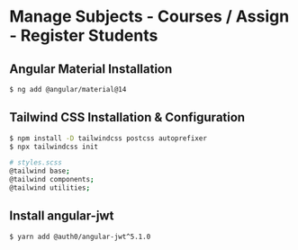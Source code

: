 # Manage Subjects - Courses / Assign - Register Students

## Angular Material Installation

```bash
$ ng add @angular/material@14
```

## Tailwind CSS Installation & Configuration

```bash
$ npm install -D tailwindcss postcss autoprefixer
$ npx tailwindcss init

# styles.scss
@tailwind base;
@tailwind components;
@tailwind utilities;
```

## Install angular-jwt

```bash
$ yarn add @auth0/angular-jwt^5.1.0
```
